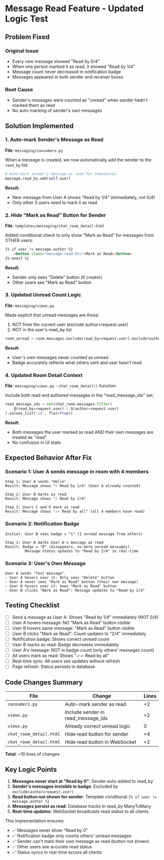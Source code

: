 # Message Read Feature - Updated Logic Test

## Problem Fixed

### Original Issue
- Every new message showed "Read by 0/4"
- When one person marked it as read, it showed "Read by 1/4"
- Message count never decreased in notification badge
- Messages appeared in both sender and receiver boxes

### Root Cause
- Sender's messages were counted as "unread" when sender hadn't marked them as read
- No auto-marking of sender's own messages

## Solution Implemented

### 1. Auto-mark Sender's Message as Read
**File**: `messaging/consumers.py`

When a message is created, we now automatically add the sender to the `read_by` list:

```python
# Auto-mark sender's message as read for themselves
message.read_by.add(self.user)
```

**Result**: 
- New message from User A shows "Read by 1/4" (immediately, not 0/4)
- Only other 3 users need to mark it as read

### 2. Hide "Mark as Read" Button for Sender
**File**: `templates/messaging/chat_room_detail.html`

Added conditional check to only show "Mark as Read" for messages from OTHER users:

```html
{% if user != message.author %}
    <button class="message-read-btn">Mark as Read</button>
{% endif %}
```

**Result**:
- Sender only sees "Delete" button (if creator)
- Other users see "Mark as Read" button

### 3. Updated Unread Count Logic
**File**: `messaging/views.py`

Made explicit that unread messages are those:
1. NOT from the current user (exclude author=request.user)
2. NOT in the user's read_by list

```python
room_unread = room.messages.exclude(read_by=request.user).exclude(author=request.user).count()
```

**Result**:
- User's own messages never counted as unread
- Badge accurately reflects what others sent and user hasn't read

### 4. Updated Room Detail Context
**File**: `messaging/views.py` - `chat_room_detail()` function

Include both read and authored messages in the "read_message_ids" set:

```python
read_message_ids = set(chat_room.messages.filter(
    Q(read_by=request.user) | Q(author=request.user)
).values_list('id', flat=True))
```

**Result**:
- Both messages the user marked as read AND their own messages are treated as "read"
- No confusion in UI state

## Expected Behavior After Fix

### Scenario 1: User A sends message in room with 4 members
```
Step 1: User A sends "Hello"
Result: Message shows "✓ Read by 1/4" (User A already counted)

Step 2: User B marks as read
Result: Message shows "✓ Read by 2/4"

Step 3: Users C and D mark as read
Result: Message shows "✓✓ Read by all" (all 4 members have read)
```

### Scenario 2: Notification Badge
```
Initial: User B sees badge = "1" (1 unread message from others)

Step 1: User B marks User A's message as read
Result: Badge = "0" (disappears, no more unread messages)
         Message status updates to "Read by 2/4" in real-time
```

### Scenario 3: User's Own Message
```
User A sends "Test message"
- User A hovers over it: Only sees "Delete" button
- User A never sees "Mark as Read" button (their own message)
- User B hovers over it: Sees "Mark as Read" button
- User B clicks "Mark as Read": Message updates to "Read by 2/4"
```

## Testing Checklist

- [ ] Send a message as User A: Shows "Read by 1/4" immediately (NOT 0/4)
- [ ] User A hovers message: NO "Mark as Read" button visible
- [ ] User B hovers same message: "Mark as Read" button visible
- [ ] User B clicks "Mark as Read": Count updates to "2/4" immediately
- [ ] Notification badge: Shows correct unread count
- [ ] User B marks as read: Badge decreases immediately
- [ ] User A's message: NOT in badge count (only others' messages count)
- [ ] All users mark as read: Shows "✓✓ Read by all"
- [ ] Real-time sync: All users see updates without refresh
- [ ] Page refresh: Status persists in database

## Code Changes Summary

| File | Change | Lines |
|------|--------|-------|
| `consumers.py` | Auto-mark sender as read | +2 |
| `views.py` | Include sender in read_message_ids | +2 |
| `views.py` | Already correct unread logic | 0 |
| `chat_room_detail.html` | Hide read button for sender | +4 |
| `chat_room_detail.html` | Hide read button in WebSocket | +2 |

**Total**: ~10 lines of changes

## Key Logic Points

1. **Messages never start at "Read by 0"**: Sender auto-added to read_by
2. **Sender's messages invisible in badge**: Excluded by `exclude(author=request.user)`
3. **Read button not shown for sender**: Template conditional `{% if user != message.author %}`
4. **Messages persist as read**: Database tracks in read_by ManyToMany
5. **Real-time updates**: WebSocket broadcasts read status to all clients

This implementation ensures:
- ✅ Messages never show "Read by 0"
- ✅ Notification badge only counts others' unread messages
- ✅ Sender can't mark their own message as read (button not shown)
- ✅ Other users see accurate read status
- ✅ Status syncs in real-time across all clients
